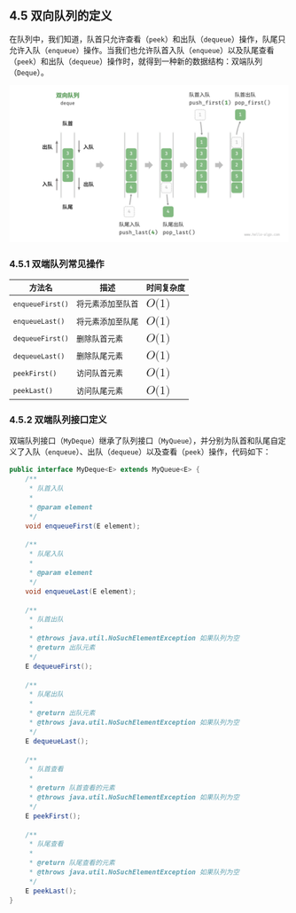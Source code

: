 ## 4.5 双向队列的定义

在队列中，我们知道，队首只允许查看（`peek`）和出队（`dequeue`）操作，队尾只允许入队（`enqueue`）操作。当我们也允许队首入队（`enqueue`）以及队尾查看（`peek`）和出队（`dequeue`）操作时，就得到一种新的数据结构：双端队列（`Deque`）。

![deque_operations](../../src/main/resources/imsges/deque_operations.png)

### 4.5.1 双端队列常见操作

<table>
<thead>
<tr>
<th>方法名</th>
<th>描述</th>
<th>时间复杂度</th>
</tr>
</thead>
<tbody>
<tr>
<td><code>enqueueFirst()</code></td>
<td>将元素添加至队首</td>
<td><span ><mjx-container  jax="CHTML" style="font-size: 122.9%; position: relative;"><mjx-math aria-hidden="true"><mjx-mi ><mjx-c ></mjx-c></mjx-mi><mjx-mo ><mjx-c ></mjx-c></mjx-mo><mjx-mn ><mjx-c ></mjx-c></mjx-mn><mjx-mo ><mjx-c ></mjx-c></mjx-mo></mjx-math><mjx-assistive-mml unselectable="on" display="inline"><mjx-container  jax="CHTML" style="font-size: 122.9%; position: relative;"><mjx-math aria-hidden="true"><mjx-mi ><mjx-c ></mjx-c></mjx-mi><mjx-mo ><mjx-c ></mjx-c></mjx-mo><mjx-mn ><mjx-c ></mjx-c></mjx-mn><mjx-mo ><mjx-c ></mjx-c></mjx-mo></mjx-math><mjx-assistive-mml unselectable="on" display="inline"><math xmlns="http://www.w3.org/1998/Math/MathML"><mi>O</mi><mo stretchy="false">(</mo><mn>1</mn><mo stretchy="false">)</mo></math></mjx-assistive-mml></mjx-container></mjx-assistive-mml></mjx-container></span></td>
</tr>
<tr>
<td><code>enqueueLast()</code></td>
<td>将元素添加至队尾</td>
<td><span ><mjx-container  jax="CHTML" style="font-size: 122.9%; position: relative;"><mjx-math aria-hidden="true"><mjx-mi ><mjx-c ></mjx-c></mjx-mi><mjx-mo ><mjx-c ></mjx-c></mjx-mo><mjx-mn ><mjx-c ></mjx-c></mjx-mn><mjx-mo ><mjx-c ></mjx-c></mjx-mo></mjx-math><mjx-assistive-mml unselectable="on" display="inline"><mjx-container  jax="CHTML" style="font-size: 122.9%; position: relative;"><mjx-math aria-hidden="true"><mjx-mi ><mjx-c ></mjx-c></mjx-mi><mjx-mo ><mjx-c ></mjx-c></mjx-mo><mjx-mn ><mjx-c ></mjx-c></mjx-mn><mjx-mo ><mjx-c ></mjx-c></mjx-mo></mjx-math><mjx-assistive-mml unselectable="on" display="inline"><math xmlns="http://www.w3.org/1998/Math/MathML"><mi>O</mi><mo stretchy="false">(</mo><mn>1</mn><mo stretchy="false">)</mo></math></mjx-assistive-mml></mjx-container></mjx-assistive-mml></mjx-container></span></td>
</tr>
<tr>
<td><code>dequeueFirst()</code></td>
<td>删除队首元素</td>
<td><span ><mjx-container  jax="CHTML" style="font-size: 122.9%; position: relative;"><mjx-math aria-hidden="true"><mjx-mi ><mjx-c ></mjx-c></mjx-mi><mjx-mo ><mjx-c ></mjx-c></mjx-mo><mjx-mn ><mjx-c ></mjx-c></mjx-mn><mjx-mo ><mjx-c ></mjx-c></mjx-mo></mjx-math><mjx-assistive-mml unselectable="on" display="inline"><mjx-container  jax="CHTML" style="font-size: 122.9%; position: relative;"><mjx-math aria-hidden="true"><mjx-mi ><mjx-c ></mjx-c></mjx-mi><mjx-mo ><mjx-c ></mjx-c></mjx-mo><mjx-mn ><mjx-c ></mjx-c></mjx-mn><mjx-mo ><mjx-c ></mjx-c></mjx-mo></mjx-math><mjx-assistive-mml unselectable="on" display="inline"><math xmlns="http://www.w3.org/1998/Math/MathML"><mi>O</mi><mo stretchy="false">(</mo><mn>1</mn><mo stretchy="false">)</mo></math></mjx-assistive-mml></mjx-container></mjx-assistive-mml></mjx-container></span></td>
</tr>
<tr>
<td><code>dequeueLast()</code></td>
<td>删除队尾元素</td>
<td><span ><mjx-container  jax="CHTML" style="font-size: 122.9%; position: relative;"><mjx-math aria-hidden="true"><mjx-mi ><mjx-c ></mjx-c></mjx-mi><mjx-mo ><mjx-c ></mjx-c></mjx-mo><mjx-mn ><mjx-c ></mjx-c></mjx-mn><mjx-mo ><mjx-c ></mjx-c></mjx-mo></mjx-math><mjx-assistive-mml unselectable="on" display="inline"><mjx-container  jax="CHTML" style="font-size: 122.9%; position: relative;"><mjx-math aria-hidden="true"><mjx-mi ><mjx-c ></mjx-c></mjx-mi><mjx-mo ><mjx-c ></mjx-c></mjx-mo><mjx-mn ><mjx-c ></mjx-c></mjx-mn><mjx-mo ><mjx-c ></mjx-c></mjx-mo></mjx-math><mjx-assistive-mml unselectable="on" display="inline"><math xmlns="http://www.w3.org/1998/Math/MathML"><mi>O</mi><mo stretchy="false">(</mo><mn>1</mn><mo stretchy="false">)</mo></math></mjx-assistive-mml></mjx-container></mjx-assistive-mml></mjx-container></span></td>
</tr>
<tr>
<td><code>peekFirst()</code></td>
<td>访问队首元素</td>
<td><span ><mjx-container  jax="CHTML" style="font-size: 122.9%; position: relative;"><mjx-math aria-hidden="true"><mjx-mi ><mjx-c ></mjx-c></mjx-mi><mjx-mo ><mjx-c ></mjx-c></mjx-mo><mjx-mn ><mjx-c ></mjx-c></mjx-mn><mjx-mo ><mjx-c ></mjx-c></mjx-mo></mjx-math><mjx-assistive-mml unselectable="on" display="inline"><mjx-container  jax="CHTML" style="font-size: 122.9%; position: relative;"><mjx-math aria-hidden="true"><mjx-mi ><mjx-c ></mjx-c></mjx-mi><mjx-mo ><mjx-c ></mjx-c></mjx-mo><mjx-mn ><mjx-c ></mjx-c></mjx-mn><mjx-mo ><mjx-c ></mjx-c></mjx-mo></mjx-math><mjx-assistive-mml unselectable="on" display="inline"><math xmlns="http://www.w3.org/1998/Math/MathML"><mi>O</mi><mo stretchy="false">(</mo><mn>1</mn><mo stretchy="false">)</mo></math></mjx-assistive-mml></mjx-container></mjx-assistive-mml></mjx-container></span></td>
</tr>
<tr>
<td><code>peekLast()</code></td>
<td>访问队尾元素</td>
<td><span ><mjx-container  jax="CHTML" style="font-size: 122.9%; position: relative;"><mjx-math aria-hidden="true"><mjx-mi ><mjx-c ></mjx-c></mjx-mi><mjx-mo ><mjx-c ></mjx-c></mjx-mo><mjx-mn ><mjx-c ></mjx-c></mjx-mn><mjx-mo ><mjx-c ></mjx-c></mjx-mo></mjx-math><mjx-assistive-mml unselectable="on" display="inline"><mjx-container  jax="CHTML" style="font-size: 122.9%; position: relative;"><mjx-math aria-hidden="true"><mjx-mi ><mjx-c ></mjx-c></mjx-mi><mjx-mo ><mjx-c ></mjx-c></mjx-mo><mjx-mn ><mjx-c ></mjx-c></mjx-mn><mjx-mo ><mjx-c ></mjx-c></mjx-mo></mjx-math><mjx-assistive-mml unselectable="on" display="inline"><math xmlns="http://www.w3.org/1998/Math/MathML"><mi>O</mi><mo stretchy="false">(</mo><mn>1</mn><mo stretchy="false">)</mo></math></mjx-assistive-mml></mjx-container></mjx-assistive-mml></mjx-container></span></td>
</tr>
</tbody>
</table>

### 4.5.2 双端队列接口定义

双端队列接口（`MyDeque`）继承了队列接口（`MyQueue`），并分别为队首和队尾自定义了入队（`enqueue`）、出队（`dequeue`）以及查看（`peek`）操作，代码如下：

```java
public interface MyDeque<E> extends MyQueue<E> {
    /**
     * 队首入队
     * 
     * @param element
     */
    void enqueueFirst(E element);

    /**
     * 队尾入队
     * 
     * @param element
     */
    void enqueueLast(E element);

    /**
     * 队首出队
     * 
     * @throws java.util.NoSuchElementException 如果队列为空
     * @return 出队元素
     */
    E dequeueFirst();

    /**
     * 队尾出队
     * 
     * @return 出队元素
     * @throws java.util.NoSuchElementException 如果队列为空
     */
    E dequeueLast();

    /**
     * 队首查看
     * 
     * @return 队首查看的元素
     * @throws java.util.NoSuchElementException 如果队列为空
     */
    E peekFirst();

    /**
     * 队尾查看
     * 
     * @return 队尾查看的元素
     * @throws java.util.NoSuchElementException 如果队列为空
     */
    E peekLast();
}

```

